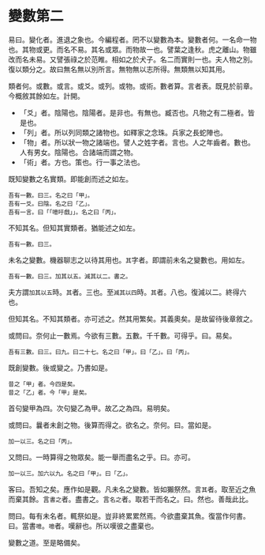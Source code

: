 # 變數第二

易曰。變化者。進退之象也。今編程者。罔不以變數為本。變數者何。一名命一物也。其物或更。而名不易。其名或眾。而物故一也。譬葉之逢秋。虎之離山。物雖改而名未易。又譬張祿之於范睢。相如之於犬子。名二而實則一也。夫人物之別。復以類分之。故曰無名無以別所言。無物無以志所得。無類無以知其用。

類者何。或數。或言。或爻。或列。或物。或術。數者算。言者表。既見於前章。今概敘其餘如左。計開。

- 「爻」者。陰陽也。陰陽者。是非也。有無也。臧否也。凡物之有二極者。皆是也。
- 「列」者。所以列同類之諸物也。如釋家之念珠。兵家之長蛇陣也。
- 「物」者。所以狀一物之諸端也。譬人之姓字者。言也。人之年齒者。數也。人有男女。陰陽也。合諸端而謂之物。
- 「術」者。方也。策也。行一事之法也。

既知變數之名實類。即能創而述之如左。

```
吾有一數。曰三。名之曰「甲」。
吾有一爻。曰陰。名之曰「乙」。
吾有一言。曰「「噫吁戲」」。名之曰「丙」。
```

不知其名。但知其實類者。猶能述之如左。

```
吾有一數。曰三。
```

未名之變數。機器聊志之以待其用也。`其`字者。即謂前未名之變數也。用如左。

```
吾有一數。曰三。加其以五。減其以二。書之。
```

夫方謂`加其以五`時。`其`者。三也。至`減其以四`時。`其`者。八也。復減以二。終得六也。

但知其名。不知其類者。亦可述之。然其用繁矣。其義奧矣。是故留待後章敘之。

或問曰。奈何止一數焉。今欲有三數。五數。千千數。可得乎。曰。易矣。

```
吾有三數。曰三。曰九。曰二十七。名之曰「甲」。曰「乙」。曰「丙」。
```

既創變數。後或變之。乃書如是。

```
昔之「甲」者。今四是矣。
昔之「乙」者。今「甲」是矣。
```

首句變甲為四。次句變乙為甲。故乙之為四。易明矣。

或問曰。曩者未創之物。後算而得之。欲名之。奈何。曰。當如是。

```
加一以三。名之曰「丙」。
```

又問曰。一時算得之物眾矣。能一舉而盡名之乎。曰。亦可。

```
加一以三。加六以九。名之曰「甲」。曰「乙」。
```

客曰。吾知之矣。應作如是觀。凡未名之變數。皆如獺祭然。言`其`者。取至近之魚而棄其餘。言`書之`者。盡書之。言`名之`者。取若干而名之。曰。然也。善哉此比。

問曰。每有未名者。輒祭如是。豈非終累累然焉。今欲盡棄其魚。復當作何書。曰。當書`噫`。`噫`者。嘆辭也。所以嘆彼之盡棄也。

變數之道。至是略備矣。
